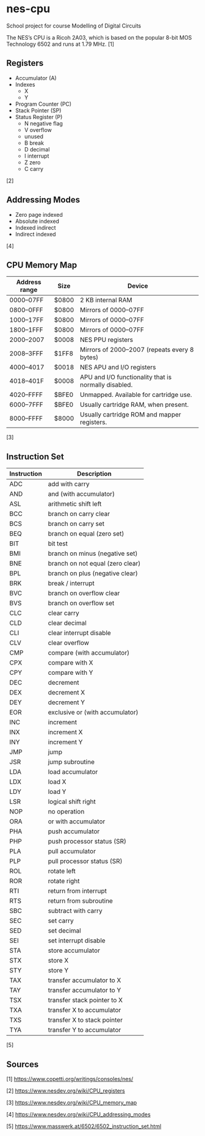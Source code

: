 # nes-cpu
School project for course Modelling of Digital Circuits

The NES’s CPU is a Ricoh 2A03, which is based on the popular 8-bit MOS Technology 6502 and runs at 1.79 MHz. [1]

## Registers
- Accumulator (A)
- Indexes
    - X
    - Y
- Program Counter (PC)
- Stack Pointer (SP)
- Status Register (P)
    - N negative flag
    - V overflow
    - unused
    - B break
    - D decimal
    - I interrupt
    - Z zero
    - C carry

[2]

## Addressing Modes
- Zero page indexed
- Absolute indexed
- Indexed indirect
- Indirect indexed

[4]

## CPU Memory Map
| Address range | Size  | Device                                               |
|---------------|-------|------------------------------------------------------|
| $0000–$07FF   | $0800 | 2 KB internal RAM                                    |
| $0800–$0FFF   | $0800 | Mirrors of $0000–$07FF                               |
| $1000–$17FF   | $0800 | Mirrors of $0000–$07FF                               |
| $1800–$1FFF   | $0800 | Mirrors of $0000–$07FF                               |
| $2000–$2007   | $0008 | NES PPU registers                                    |
| $2008–$3FFF   | $1FF8 | Mirrors of $2000–$2007 (repeats every 8 bytes)       |
| $4000–$4017   | $0018 | NES APU and I/O registers                            |
| $4018–$401F   | $0008 | APU and I/O functionality that is normally disabled. |
| $4020–$FFFF   | $BFE0 | Unmapped. Available for cartridge use.               |
| $6000–$7FFF   | $BFE0 | Usually cartridge RAM, when present.                 |
| $8000–$FFFF   | $8000 | Usually cartridge ROM and mapper registers.          |

[3]

## Instruction Set
| Instruction | Description                      |
|-------------|----------------------------------|
| ADC         | add with carry                   |
| AND         | and (with accumulator)           |
| ASL         | arithmetic shift left            |
| BCC         | branch on carry clear            |
| BCS         | branch on carry set              |
| BEQ         | branch on equal (zero set)       |
| BIT         | bit test                         |
| BMI         | branch on minus (negative set)   |
| BNE         | branch on not equal (zero clear) |
| BPL         | branch on plus (negative clear)  |
| BRK         | break / interrupt                |
| BVC         | branch on overflow clear         |
| BVS         | branch on overflow set           |
| CLC         | clear carry                      |
| CLD         | clear decimal                    |
| CLI         | clear interrupt disable          |
| CLV         | clear overflow                   |
| CMP         | compare (with accumulator)       |
| CPX         | compare with X                   |
| CPY         | compare with Y                   |
| DEC         | decrement                        |
| DEX         | decrement X                      |
| DEY         | decrement Y                      |
| EOR         | exclusive or (with accumulator)  |
| INC         | increment                        |
| INX         | increment X                      |
| INY         | increment Y                      |
| JMP         | jump                             |
| JSR         | jump subroutine                  |
| LDA         | load accumulator                 |
| LDX         | load X                           |
| LDY         | load Y                           |
| LSR         | logical shift right              |
| NOP         | no operation                     |
| ORA         | or with accumulator              |
| PHA         | push accumulator                 |
| PHP         | push processor status (SR)       |
| PLA         | pull accumulator                 |
| PLP         | pull processor status (SR)       |
| ROL         | rotate left                      |
| ROR         | rotate right                     |
| RTI         | return from interrupt            |
| RTS         | return from subroutine           |
| SBC         | subtract with carry              |
| SEC         | set carry                        |
| SED         | set decimal                      |
| SEI         | set interrupt disable            |
| STA         | store accumulator                |
| STX         | store X                          |
| STY         | store Y                          |
| TAX         | transfer accumulator to X        |
| TAY         | transfer accumulator to Y        |
| TSX         | transfer stack pointer to X      |
| TXA         | transfer X to accumulator        |
| TXS         | transfer X to stack pointer      |
| TYA         | transfer Y to accumulator        |

[5]

## Sources
[1] https://www.copetti.org/writings/consoles/nes/

[2] https://www.nesdev.org/wiki/CPU_registers

[3] https://www.nesdev.org/wiki/CPU_memory_map

[4] https://www.nesdev.org/wiki/CPU_addressing_modes

[5] https://www.masswerk.at/6502/6502_instruction_set.html
